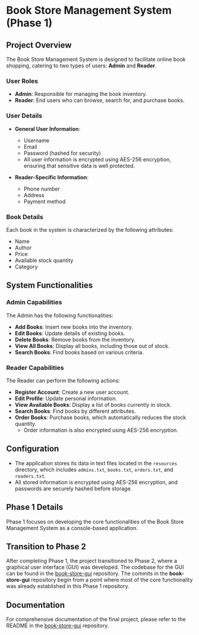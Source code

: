 # Book Store Management System (Phase 1)

## Project Overview

The Book Store Management System is designed to facilitate online book shopping, catering to two types of users: **Admin** and **Reader**.

### User Roles

- **Admin**: Responsible for managing the book inventory.
- **Reader**: End users who can browse, search for, and purchase books.

### User Details

- **General User Information**:
  - Username
  - Email
  - Password (hashed for security)
  - All user information is encrypted using AES-256 encryption, ensuring that sensitive data is well protected.

- **Reader-Specific Information**:
  - Phone number
  - Address
  - Payment method

### Book Details

Each book in the system is characterized by the following attributes:

- Name
- Author
- Price
- Available stock quantity
- Category

## System Functionalities

### Admin Capabilities

The Admin has the following functionalities:

- **Add Books**: Insert new books into the inventory.
- **Edit Books**: Update details of existing books.
- **Delete Books**: Remove books from the inventory.
- **View All Books**: Display all books, including those out of stock.
- **Search Books**: Find books based on various criteria.

### Reader Capabilities

The Reader can perform the following actions:

- **Register Account**: Create a new user account.
- **Edit Profile**: Update personal information.
- **View Available Books**: Display a list of books currently in stock.
- **Search Books**: Find books by different attributes.
- **Order Books**: Purchase books, which automatically reduces the stock quantity. 
  - Order information is also encrypted using AES-256 encryption.

## Configuration

- The application stores its data in text files located in the `resources` directory, which includes `admins.txt`, `books.txt`, `orders.txt`, and `readers.txt`.
- All stored information is encrypted using AES-256 encryption, and passwords are securely hashed before storage.

## Phase 1 Details

Phase 1 focuses on developing the core functionalities of the Book Store Management System as a console-based application.

## Transition to Phase 2

After completing Phase 1, the project transitioned to Phase 2, where a graphical user interface (GUI) was developed. The codebase for the GUI can be found in the [book-store-gui](https://github.com/adamt-eng/book-store-gui) repository. The commits in the **book-store-gui** repository begin from a point where most of the core functionality was already established in this Phase 1 repository.

## Documentation

For comprehensive documentation of the final project, please refer to the README in the [book-store-gui](https://github.com/adamt-eng/book-store-gui) repository.
